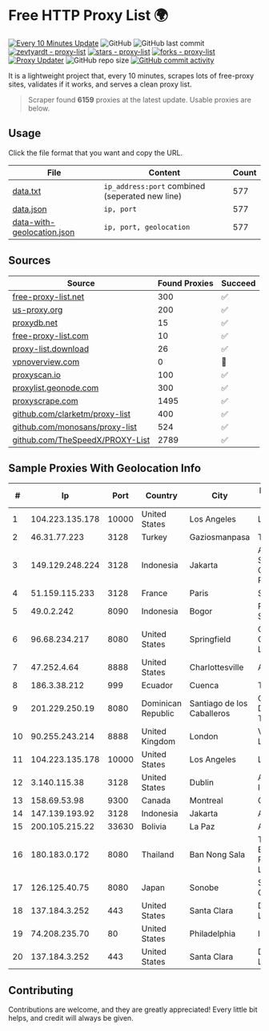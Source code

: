 
# Free HTTP Proxy List 🌍

[![Every 10 Minutes Update](https://github.com/mertguvencli/http-proxy-list/actions/workflows/main.yml/badge.svg?branch=main)](https://github.com/mertguvencli/http-proxy-list/actions/workflows/main.yml)
![GitHub](https://img.shields.io/github/license/mertguvencli/http-proxy-list)
![GitHub last commit](https://img.shields.io/github/last-commit/mertguvencli/http-proxy-list)
[![zevtyardt - proxy-list](https://img.shields.io/static/v1?label=zevtyardt&message=proxy-list&color=blue&logo=github)](https://github.com/zevtyardt/proxy-list "Go to GitHub repo")
[![stars - proxy-list](https://img.shields.io/github/stars/zevtyardt/proxy-list?style=social)](https://github.com/zevtyardt/proxy-list)
[![forks - proxy-list](https://img.shields.io/github/forks/zevtyardt/proxy-list?style=social)](https://github.com/zevtyardt/proxy-list)
[![Proxy Updater](https://github.com/zevtyardt/proxy-list/workflows/Proxy%20Updater/badge.svg)](https://github.com/zevtyardt/proxy-list/actions?query=workflow:"Proxy+Updater")
![GitHub repo size](https://img.shields.io/github/repo-size/zevtyardt/proxy-list)
[![GitHub commit activity](https://img.shields.io/github/commit-activity/m/zevtyardt/proxy-list?logo=commits)](https://github.com/zevtyardt/proxy-list/commits/main)

It is a lightweight project that, every 10 minutes, scrapes lots of free-proxy sites, validates if it works, and serves a clean proxy list.

> Scraper found **6159** proxies at the latest update. Usable proxies are below.

## Usage

Click the file format that you want and copy the URL.

|File|Content|Count|
|----|-------|-----|
|[data.txt](https://raw.githubusercontent.com/mertguvencli/http-proxy-list/main/proxy-list/data.txt)|`ip_address:port` combined (seperated new line)|577|
|[data.json](https://raw.githubusercontent.com/mertguvencli/http-proxy-list/main/proxy-list/data.json)|`ip, port`|577|
|[data-with-geolocation.json](https://raw.githubusercontent.com/mertguvencli/http-proxy-list/main/proxy-list/data-with-geolocation.json)|`ip, port, geolocation`|577|

## Sources

|Source|Found Proxies|Succeed|
|------|-------------|-------|
|[free-proxy-list.net](https://free-proxy-list.net)|300|✅|
|[us-proxy.org](https://www.us-proxy.org)|200|✅|
|[proxydb.net](http://proxydb.net)|15|✅|
|[free-proxy-list.com](https://free-proxy-list.com/?page=&port=&type%5B%5D=http&type%5B%5D=https&up_time=0&search=Search)|10|✅|
|[proxy-list.download](https://www.proxy-list.download/HTTP)|26|✅|
|[vpnoverview.com](https://vpnoverview.com/privacy/anonymous-browsing/free-proxy-servers)|0|🚫|
|[proxyscan.io](https://www.proxyscan.io)|100|✅|
|[proxylist.geonode.com](https://proxylist.geonode.com/api/proxy-list?limit=300&page=1&sort_by=lastChecked&sort_type=desc&protocols=http,https)|300|✅|
|[proxyscrape.com](https://api.proxyscrape.com/v2/?request=displayproxies&protocol=http&timeout=10000&country=all&ssl=all&anonymity=all)|1495|✅|
|[github.com/clarketm/proxy-list](https://raw.githubusercontent.com/clarketm/proxy-list/master/proxy-list-raw.txt)|400|✅|
|[github.com/monosans/proxy-list](https://raw.githubusercontent.com/monosans/proxy-list/main/proxies/http.txt)|524|✅|
|[github.com/TheSpeedX/PROXY-List](https://raw.githubusercontent.com/TheSpeedX/PROXY-List/master/http.txt)|2789|✅|


## Sample Proxies With Geolocation Info

|#|Ip|Port|Country|City|Internet Service Provider|
|-|--|----|-------|----|-------------------------|
|1|104.223.135.178|10000|United States|Los Angeles|LayerHost|
|2|46.31.77.223|3128|Turkey|Gaziosmanpasa|Talha Bogaz|
|3|149.129.248.224|3128|Indonesia|Jakarta|Alibaba.com Singapore E-Commerce Private Limited|
|4|51.159.115.233|3128|France|Paris|SCALEWAY|
|5|49.0.2.242|8090|Indonesia|Bogor|PT Usaha Adi Sanggoro|
|6|96.68.234.217|8080|United States|Springfield|Comcast Cable Communications, LLC|
|7|47.252.4.64|8888|United States|Charlottesville|Alibaba.com LLC|
|8|186.3.38.212|999|Ecuador|Cuenca|Telconet S.A|
|9|201.229.250.19|8080|Dominican Republic|Santiago de los Caballeros|Compañía Dominicana de Teléfonos S. A.|
|10|90.255.243.214|8888|United Kingdom|London|Vodafone Limited|
|11|104.223.135.178|10000|United States|Los Angeles|LayerHost|
|12|3.140.115.38|3128|United States|Dublin|Amazon.com, Inc.|
|13|158.69.53.98|9300|Canada|Montreal|OVH SAS|
|14|147.139.193.92|3128|Indonesia|Jakarta|Alibaba.com LLC|
|15|200.105.215.22|33630|Bolivia|La Paz|AXS Bolivia S. A.|
|16|180.183.0.172|8080|Thailand|Ban Nong Sala|Triple T Broadband Public Company Limited|
|17|126.125.40.75|8080|Japan|Sonobe|Softbank BB Corp.|
|18|137.184.3.252|443|United States|Santa Clara|DigitalOcean, LLC|
|19|74.208.235.70|80|United States|Philadelphia|IONOS SE|
|20|137.184.3.252|443|United States|Santa Clara|DigitalOcean, LLC|



## Contributing

Contributions are welcome, and they are greatly appreciated! Every
little bit helps, and credit will always be given.

